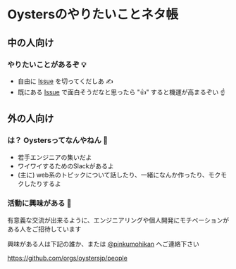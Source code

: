 # Oystersのやりたいことネタ帳


## 中の人向け
### やりたいことがあるぞ :bulb:
* 自由に [Issue](https://github.com/oystersjp/neta-note/issues) を切ってくだしあ :writing_hand: 
* 既にある [Issue](https://github.com/oystersjp/neta-note/issues) で面白そうだなと思ったら ":+1:" すると機運が高まるぞい :point_up:


## 外の人向け
### は？ Oystersってなんやねん :exploding_head:
* 若手エンジニアの集いだよ
* ワイワイするためのSlackがあるよ
* (主に) web系のトピックについて話したり、一緒になんか作ったり、モクモクしたりするよ

### 活動に興味がある :eyes:
有意義な交流が出来るように、エンジニアリングや個人開発にモチベーションがある人をご招待しています

興味がある人は下記の誰か、または [@pinkumohikan](https://twitter.com/pinkumohikan) へご連絡下さい

https://github.com/orgs/oystersjp/people 
